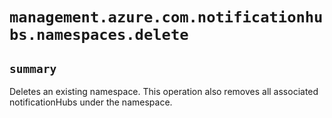 # `management.azure.com.notificationhubs.namespaces.delete`

## `summary`
Deletes an existing namespace. This operation also removes all associated notificationHubs under the namespace.


